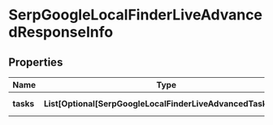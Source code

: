 # SerpGoogleLocalFinderLiveAdvancedResponseInfo


## Properties

| Name | Type | Description | Notes |
|------------ | ------------- | ------------- | -------------|
**tasks** | **List[Optional[SerpGoogleLocalFinderLiveAdvancedTaskInfo]]** | array of tasks |[optional]|